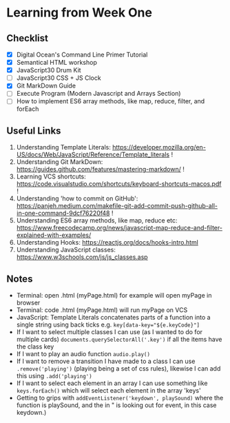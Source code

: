 <h1>Learning from Week One</h1> 

<h2>Checklist</h2>

- [x] Digital Ocean's Command Line Primer Tutorial
- [x] Semantical HTML workshop 
- [x] JavaScript30 Drum Kit
- [ ] JavaScript30 CSS + JS Clock
- [x] Git MarkDown Guide
- [ ] Execute Program (Modern Javascript and Arrays Section)
- [ ] How to implement ES6 array methods, like map, reduce, filter, and forEach

<h2>Useful Links</h2>

1. Understanding Template Literals: https://developer.mozilla.org/en-US/docs/Web/JavaScript/Reference/Template_literals ! <br>
2. Understanding Git MarkDown: https://guides.github.com/features/mastering-markdown/ ! <br>
3. Learning VCS shortcuts: https://code.visualstudio.com/shortcuts/keyboard-shortcuts-macos.pdf ! <br>
4. Understanding 'how to commit on GitHub': https://panjeh.medium.com/makefile-git-add-commit-push-github-all-in-one-command-9dcf76220f48 ! <br>
5. Understanding ES6 array methods, like map, reduce etc: https://www.freecodecamp.org/news/javascript-map-reduce-and-filter-explained-with-examples/ <br>
6. Understanding Hooks: https://reactjs.org/docs/hooks-intro.html
7. Understanding JavaScript classes: https://www.w3schools.com/js/js_classes.asp

<h2>Notes</h2>

* Terminal: open .html (myPage.html) for example will open myPage in browser <br>
* Terminal: code .html (myPage.html) will run myPage on VCS <br>
* JavaScript: Template Literals concatenates parts of a function into a single string using back ticks e.g. `key[data-key="${e.keyCode}"]` <br>
* If I want to select multiple classes I can use (as I wanted to do for multiple cards) `documents.querySelectorAll('.key')` if all the items have the class key <br>
* If I want to play an audio function `audio.play()` <br>
* If I want to remove a transition I have made to a class I can use `.remove('playing')` (playing being a set of css rules), likewise I can add this using `.add('playing')` <br>
* If I want to select each element in an array I can use something like `keys.forEach()` which will select each element in the array 'keys' <br>
* Getting to grips with `addEventListener('keydown', playSound)` where the function is playSound, and the in " is looking out for event, in this case keydown.) <br>
